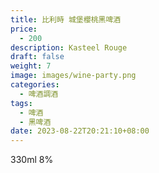 ```yaml
---
title: 比利時 城堡櫻桃黑啤酒
price:
  - 200
description: Kasteel Rouge
draft: false
weight: 7
image: images/wine-party.png
categories:
  - 啤酒調酒
tags:
  - 啤酒
  - 黑啤酒
date: 2023-08-22T20:21:10+08:00
---
```

 330ml 8%